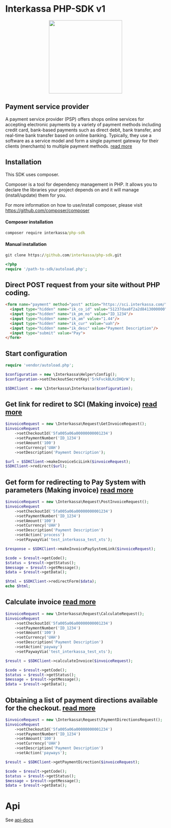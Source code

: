 # Interkassa PHP-SDK v1

<p align="center">
  <img width="230" height="230" src="https://avatars.githubusercontent.com/u/78364998?s=460&u=e3d910b7f2ef944383c79c4acb0e04f328285dab&v=4">
</p>

## Payment service provider
A payment service provider (PSP) offers shops online services for accepting electronic payments by a variety of payment methods including credit card, bank-based payments such as direct debit, bank transfer, and real-time bank transfer based on online banking. Typically, they use a software as a service model and form a single payment gateway for their clients (merchants) to multiple payment methods.
[read more](https://en.wikipedia.org/wiki/Payment_service_provider)

## Installation

This SDK uses composer.

Composer is a tool for dependency management in PHP. It allows you to declare the libraries your project depends on and it will manage (install/update) them for you.

For more information on how to use/install composer, please visit https://github.com/composer/composer

#### Composer installation
```cmd
composer require interkassa/php-sdk
```
#### Manual installation
```cmd
git clone https://github.com/interkassa/php-sdk.git
```

```php
<?php
require '/path-to-sdk/autoload.php';
```

## Direct POST request from your site without PHP coding.
```html
<form name="payment" method="post" action="https://sci.interkassa.com/" accept-charset="UTF-8">
  <input type="hidden" name="ik_co_id" value="51237daa8f2a2d8413000000"/>
  <input type="hidden" name="ik_pm_no" value="ID_1234"/>
  <input type="hidden" name="ik_am" value="1.44"/>
  <input type="hidden" name="ik_cur" value="uah"/>
  <input type="hidden" name="ik_desc" value="Payment Description"/>
  <input type="submit" value="Pay">
</form>
```

## Start configuration

```php
require 'vendor/autoload.php';

$configuration = new \Interkassa\Helper\Config();
$configuration->setCheckoutSecretKey('5rkFvckBLKcDHQrW');

$SDKClient = new \Interkassa\Interkassa($configuration);
```
## Get link for rediret to SCI (Making invoice) [read more](https://docs.interkassa.com/#section/3.-Protokol)
```php
$invoiceRequest = new \Interkassa\Request\GetInvoiceRequest();
$invoiceRequest
    ->setCheckoutId('5fa005a06a00000000001234')
    ->setPaymentNumber('ID_1234')
    ->setAmount('100')
    ->setCurrency('UAH')
    ->setDescription('Payment Description');

$url = $SDKClient->makeInvoiceSciLink($invoiceRequest);
$SDKClient->redirect($url);
```

## Get form for redirecting to Pay System with parameters (Making invoice) [read more](https://docs.interkassa.com/#section/4.-Rasshirennye-vozmozhnosti/4.1.4.-Poluchenie-formy-platezha-platezhnogo-shlyuza)

```php
$invoiceRequest = new \Interkassa\Request\PostInvoiceRequest();
$invoiceRequest
    ->setCheckoutId('5fa005a06a00000000001234')
    ->setPaymentNumber('ID_1234')
    ->setAmount('100')
    ->setCurrency('UAH')
    ->setDescription('Payment Description')
    ->setAction('process')
    ->setPaywayVia('test_interkassa_test_xts');

$response = $SDKClient->makeInvoicePaySystemLink($invoiceRequest);

$code = $result->getCode();
$status = $result->getStatus();
$message = $result->getMessage();
$data = $result->getData();

$html = $SDKClient->redirectForm($data);
echo $html;
```
## Calculate invoice [read more](https://docs.interkassa.com/#section/4.-Rasshirennye-vozmozhnosti/4.1.3.-Poluchenie-dannyh-o-stoimosti-platezha-na-platezhnom-shlyuze)

```php
$invoiceRequest = new \Interkassa\Request\CalculateRequest();
$invoiceRequest
    ->setCheckoutId('5fa005a06a00000000001234')
    ->setPaymentNumber('ID_1234')
    ->setAmount('100')
    ->setCurrency('UAH')
    ->setDescription('Payment Description')
    ->setAction('payway')
    ->setPaywayVia('test_interkassa_test_xts');

$result = $SDKClient->calculateInvoice($invoiceRequest);

$code = $result->getCode();
$status = $result->getStatus();
$message = $result->getMessage();
$data = $result->getData();
```

## Obtaining a list of payment directions available for the checkout. [read more](https://docs.interkassa.com/#section/4.-Rasshirennye-vozmozhnosti/4.1.2.-Poluchenie-dostupnogo-dlya-kassy-spiska-platezhnyh-napravlenij)

```php
$invoiceRequest = new \Interkassa\Request\PaymentDirectionsRequest();
$invoiceRequest
    ->setCheckoutId('5fa005a06a00000000001234')
    ->setPaymentNumber('ID_1234')
    ->setAmount('100')
    ->setCurrency('UAH')
    ->setDescription('Payment Description')
    ->setAction('payways');

$result = $SDKClient->getPaymentDirection($invoiceRequest);

$code = $result->getCode();
$status = $result->getStatus();
$message = $result->getMessage();
$data = $result->getData();
```

# Api
See [api-docs](https://docs.interkassa.com/)
